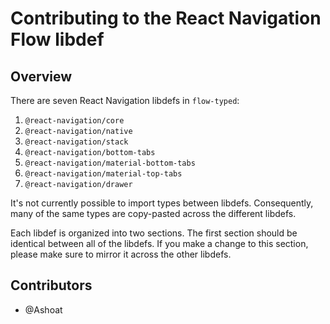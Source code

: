 # Contributing to the React Navigation Flow libdef

## Overview

There are seven React Navigation libdefs in `flow-typed`:

1. `@react-navigation/core`
2. `@react-navigation/native`
3. `@react-navigation/stack`
4. `@react-navigation/bottom-tabs`
5. `@react-navigation/material-bottom-tabs`
6. `@react-navigation/material-top-tabs`
7. `@react-navigation/drawer`

It's not currently possible to import types between libdefs. Consequently, many of the same types are copy-pasted across the different libdefs.

Each libdef is organized into two sections. The first section should be identical between all of the libdefs. If you make a change to this section, please make sure to mirror it across the other libdefs.

## Contributors

- @Ashoat
